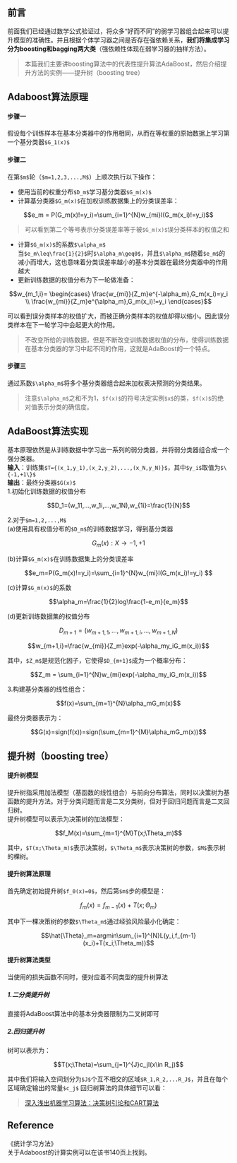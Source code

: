 ## 前言
前面我们已经通过数学公式验证过，将众多“好而不同”的弱学习器组合起来可以提升模型的准确性。并且根据个体学习器之间是否存在强依赖关系，**我们将集成学习分为boosting和bagging两大类**（强依赖性体现在弱学习器的抽样方法）。
> 本篇我们主要讲boosting算法中的代表性提升算法AdaBoost，然后介绍提升方法的实例——提升树（boosting tree）

## Adaboost算法原理
#### 步骤一
假设每个训练样本在基本分类器中的作用相同，从而在等权重的原始数据上学习第一个基分类器`$G_1(x)$`
#### 步骤二
在第`$m$`轮（`$m=1,2,3,...,M$`）上顺次执行以下操作：

- 使用当前的权重分布`$D_m$`学习基分类器`$G_m(x)$`
- 计算基分类器`$G_m(x)$`在加权训练数据集上的分类误差率：
```math
e_m = P(G_m(x)!=y_i)=\sum_{i=1}^{N}w_{mi}I(G_m(x_i)!=y_i)
```
> 可以看到第二个等号表示分类误差率等于被`$G_m(x)$`误分类样本的权值之和

- 计算`$G_m(x)$`的系数`$\alpha_m$`  
当`$e_m\leq\frac{1}{2}$`时`$\alpha_m\geq0$`，并且`$\alpha_m$`随着`$e_m$`的减小而增大，这也意味着分类误差率越小的基本分类器在最终分类器中的作用越大
- 更新训练数据的权值分布为下一轮做准备：
```math
w_{m_1,i}=
\begin{cases}
\frac{w_{mi}}{Z_m}e^{-\alpha_m},G_m(x_i)=y_i \\
\frac{w_{mi}}{Z_m}e^{\alpha_m},G_m(x_i)!=y_i
\end{cases}
```
可以看到误分类样本的权值扩大，而被正确分类样本的权值却得以缩小。因此误分类样本在下一轮学习中会起更大的作用。
> 不改变所给的训练数据，但是不断改变训练数据权值的分布，使得训练数据在基本分类器的学习中起不同的作用，这就是AdaBoost的一个特点。

#### 步骤三
通过系数`$\alpha_m$`将多个基分类器组合起来加权表决预测的分类结果。
> 注意`$\alpha_m$`之和不为1，`$f(x)$`的符号决定实例`$x$`的类，`$f(x)$`的绝对值表示分类的确信度。

## AdaBoost算法实现
基本原理依然是从训练数据中学习出一系列的弱分类器，并将弱分类器组合成一个强分类器。  
**输入**：训练集`$T={(x_1,y_1),(x_2,y_2),...,(x_N,y_N)}$`，其中`$y_i$`取值为`$\{-1,+1\}$`  
**输出**：最终分类器`$G(x)$`  
1.初始化训练数据的权值分布

```math
D_1=(w_11,...,w_1i,...,w_1N),w_{1i}=\frac{1}{N}
```
2.对于`$m=1,2,...,M$`  
(a)使用具有权值分布的`$D_m$`的训练数据学习，得到基分类器  
```math
G_m(x):X→{-1,+1}
```
(b)计算`$G_m(x)$`在训练数据集上的分类误差率  
```math
e_m=P(G_m(x)!=y_i)=\sum_{i=1}^{N}w_{mi}I(G_m(x_i)!=y_i)  
```
(c)计算`$G_m(x)$`的系数
```math
\alpha_m=\frac{1}{2}log\frac{1-e_m}{e_m}
```
(d)更新训练数据集的权值分布

```math
D_{m+1}=(w_{m+1,1},...,w_{m+1,i},...,w_{m+1,N})
```
```math
w_{m+1,i}=\frac{w_{mi}}{Z_m}exp(-\alpha_my_iG_m(x_i))
```
其中，`$Z_m$`是规范化因子，它使得`$D_{m+1}$`成为一个概率分布：
```math
Z_m = \sum_{i=1}^{N}w_{mi}exp(-\alpha_my_iG_m(x_i))
```
3.构建基分类器的线性组合：
```math
f(x)=\sum_{m=1}^{N}\alpha_mG_m(x)
```
最终分类器表示为：
```math
G(x)=sign(f(x))=sign(\sum_{m=1}^{M}\alpha_mG_m(x))
```
## 提升树（boosting tree）
#### 提升树模型
提升树指采用加法模型（基函数的线性组合）与前向分布算法，同时以决策树为基函数的提升方法。对于分类问题而言是二叉分类树，但对于回归问题而言是二叉回归树。  
提升树模型可以表示为决策树的加法模型：
```math
f_M(x)=\sum_{m=1}^{M}T(x;\Theta_m)
```
其中，`$T(x;\Theta_m)$`表示决策树，`$\Theta_m$`表示决策树的参数，`$M$`表示树的棵树。
#### 提升树算法原理
首先确定初始提升树`$f_0(x)=0$`，然后第`$m$`步的模型是：
```math
f_m(x)=f_{m-1}(x)+T(x;\Theta_m)
```
其中下一棵决策树的参数`$\Theta_m$`通过经验风险最小化确定：
```math
\hat{\Theta}_m=argmin\sum_{i=1}^{N}L(y_i,f_{m-1}(x_i)+T(x_i;\Theta_m))
```
#### 提升树算法类型
当使用的损失函数不同时，便对应着不同类型的提升树算法
##### 1.二分类提升树
直接将AdaBoost算法中的基本分类器限制为二叉树即可
##### 2.回归提升树
树可以表示为：
```math
T(x;\Theta)=\sum_{j=1}^{J}c_jI(x\in R_j)
```
其中我们将输入空间划分为`$J$`个互不相交的区域`$R_1,R_2,...R_J$`，并且在每个区域确定输出的常量`$c_j$`
回归树算法的具体细节可以看：
> [深入浅出机器学习算法：决策树引论和CART算法](https://zhuanlan.zhihu.com/p/70776194)

## Reference
《统计学习方法》  
关于Adaboost的计算实例可以在该书140页上找到。